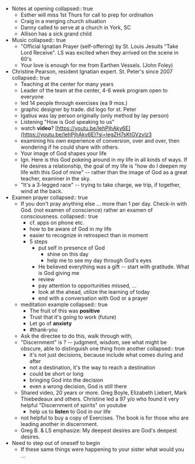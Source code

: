 - Notes at opening
  collapsed:: true
	- Esther will miss 1st Thurs for call to prep for ordination
	- Craig in a merging church situation
	- Danny called to serve at a church in York, SC
	- Allison has a sick grand child
- Music
  collapsed:: true
	- "Official Ignatian Prayer (self-offering) by St. Louis Jesuits "Take Lord Receive". LS was excited when they arrived on the scene in 60's
	- Your love is enough for me from Earthen Vessels. (John Foley)
- Christine Pearson, resident Ignatian expert. St. Peter's since 2007
  collapsed:: true
	- Teaching at the center for many years
	- Leader of the team at the center, 4-6 week program open to everyone
	- led 14 people through exercises (ea 9 mos.)
	- graphic designer by trade. did logo for st. Peter
	- Igatius was lay person originally (only method by lay person)
	- Listening "How is God speaking to us"
	- watch **video**? [https://youtu.be/lehPjhAky6E](https://youtu.be/lehPjhAky6E)?si=IegZH7sKtGVzvlz3
	- examining his own experience of conversion, over and over, then wondering if he could share with others.
	- Your image of God shapes your life
	- Ign. Here is this God pokeing around in my life in all kinds of ways. If He desires a relationship, the goal of my life is "how do I deepen my life with this God of mine" -- rather than the image of God as a great teacher, examiner in the sky.
	- "It's a 3-legged race" -- trying to take charge, we trip, if together, wind at the back.
- Examen prayer
  collapsed:: true
	- If you don't pray anything else ... more than 1 per day. Check-in with God. (not examen of conscience) rather an examen of consciousness.
	  collapsed:: true
		- cf. apps on phone etc.
		- how to be aware of God in my life
		- easier to recognize in retrospect than in moment
		- 5 steps
			- put self in presence of God
				- shine on this day
				- help me to see my day through God's eyes
			- He believed everything was a gift -- start with gratitude. What is God giving me
			- review
			- pay attention to opportunities missed, ...
			- look at the ahead, utilize the learning of today
			- end with a conversation with God or a prayer
	- meditation example
	  collapsed:: true
		- The fruit of this was **positive**
		- Trust that it's going to work (future)
		- Let go of **anxiety**
		- #thank-you
	- Ask the directee to do this, walk through with,
	- "Discernment" is ? -- judgment, wisdom, see what might be obscure, able to distinguish one thing from another
	  collapsed:: true
		- it's not just decisions, because include what comes during and after
		- not a destination, it's the way to reach a destination
		- could be short or long
		- bringing God into the decision
		- even a wrong decision, God is still there
	- Shared video, 20 years or more. Greg Boyle, Elizabeth Liebert, Mark Thiebedeaux and others. Christine led a 97 y/o who found it very helpful "Discernment of spirits" on youtube
		- help us to **listen** to God in our life
	- not helpful to buy a copy of Exercises. The book is for those who are leading another in discernment.
	- Greg B. & LS emphasize: My deepest desires are God's deepest desires.
- Need to step out of oneself to begin
	- If these same things were happening to your sister what would you ...